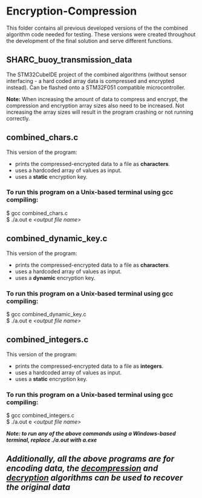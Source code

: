 # Encryption-Compression
This folder contains all previous developed versions of the the combined algorithm code needed for testing. These versions were created throughout the development of the final solution and serve different functions.

## SHARC_buoy_transmission_data
The STM32CubeIDE project of the combined algorithms (without sensor interfacing - a hard coded array data is compressed and encrypted instead). Can be flashed onto a STM32F051 compatible microcontroller.

**Note:** When increasing the amount of data to compress and encrypt, the compression and encryption array sizes also need to be increased. Not increasing the array sizes will result in the program crashing or not running correctly.

## combined_chars.c
This version of the program:
- prints the compressed-encrypted data to a file as **characters**.
- uses a hardcoded array of values as input.
- uses a **static** encryption key.

### To run this program on a Unix-based terminal using gcc compiling:
\$ gcc combined_chars.c <br />
\$ ./a.out e *\<output file name\>*

## combined_dynamic_key.c
This version of the program:
- prints the compressed-encrypted data to a file as **characters**.
- uses a hardcoded array of values as input.
- uses a **dynamic** encryption key.

### To run this program on a Unix-based terminal using gcc compiling:
\$ gcc combined_dynamic_key.c <br />
\$ ./a.out e *\<output file name\>*

## combined_integers.c
This version of the program:
- prints the compressed-encrypted data to a file as **integers**.
- uses a hardcoded array of values as input.
- uses a **static** encryption key.

### To run this program on a Unix-based terminal using gcc compiling:
\$ gcc combined_integers.c <br />
\$ ./a.out e *\<output file name\>*

**_Note: to run any of the above commands using a Windows-based terminal, replace ./a.out with a.exe_**
## **_Additionally, all the above programs are for encoding data, the [decompression]() and [decryption](https://github.com/tristynferreiro/SHARC_buoy_data_transmission/blob/main/Software/Encryption/RSA/rsa_decryption.c) algorithms can be used to recover the original data_**
